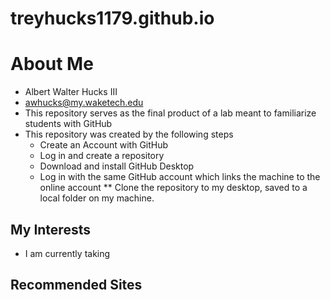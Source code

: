 # treyhucks1179.github.io

# About Me
* Albert Walter Hucks III 
* awhucks@my.waketech.edu
* This repository serves as the final product of a lab meant to familiarize students with GitHub
* This repository was created by the following steps
	* Create an Account with GitHub
	* Log in and create a repository
	* Download and install GitHub Desktop
	* Log in with the same GitHub account which links the machine to the online account
	** Clone the repository to my desktop, saved to a local folder on my machine.

## My Interests
* I am currently taking
## Recommended Sites